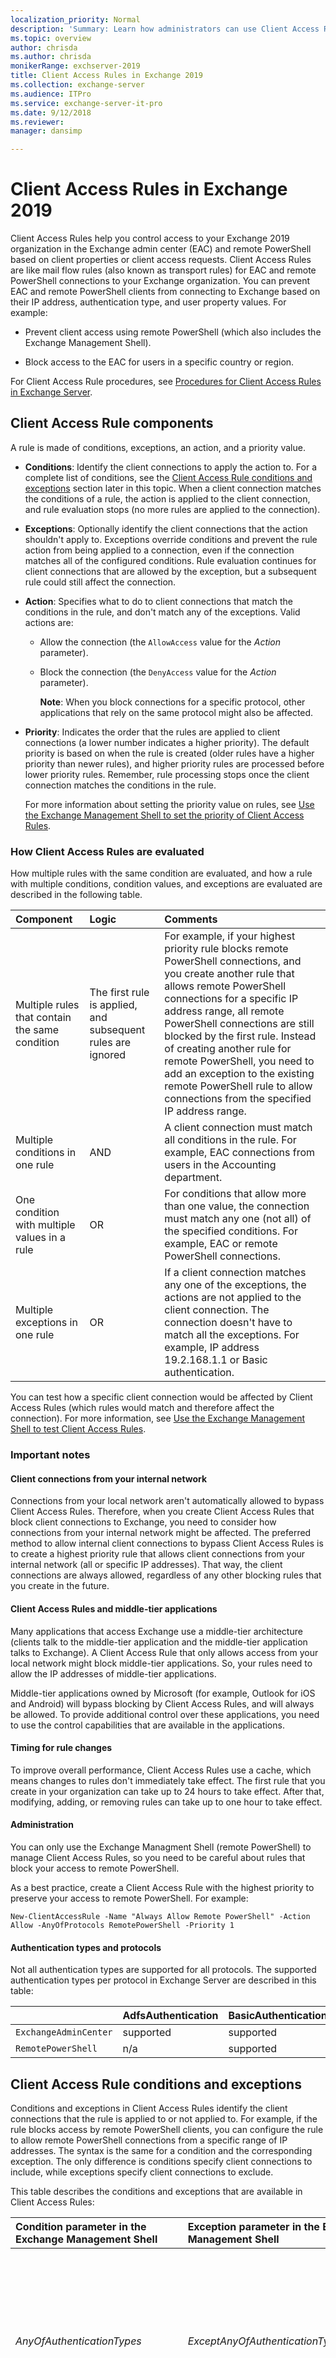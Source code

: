 ```yaml
---
localization_priority: Normal
description: 'Summary: Learn how administrators can use Client Access Rules to allow or block access to the Exchange admin center (EAC) and remote PowerShell in Exchange 2019.'
ms.topic: overview
author: chrisda
ms.author: chrisda
monikerRange: exchserver-2019
title: Client Access Rules in Exchange 2019
ms.collection: exchange-server
ms.audience: ITPro
ms.service: exchange-server-it-pro
ms.date: 9/12/2018
ms.reviewer: 
manager: dansimp

---
```


# Client Access Rules in Exchange 2019

Client Access Rules help you control access to your Exchange 2019 organization in the Exchange admin center (EAC) and remote PowerShell based on client properties or client access requests. Client Access Rules are like mail flow rules (also known as transport rules) for EAC and remote PowerShell connections to your Exchange organization. You can prevent EAC and remote PowerShell clients from connecting to Exchange based on their IP address, authentication type, and user property values. For example:

- Prevent client access using remote PowerShell (which also includes the Exchange Management Shell).

- Block access to the EAC for users in a specific country or region.

For Client Access Rule procedures, see [Procedures for Client Access Rules in Exchange Server](procedures-for-client-access-rules.md).

## Client Access Rule components

A rule is made of conditions, exceptions, an action, and a priority value.

- **Conditions**: Identify the client connections to apply the action to. For a complete list of conditions, see the [Client Access Rule conditions and exceptions](#client-access-rule-conditions-and-exceptions) section later in this topic. When a client connection matches the conditions of a rule, the action is applied to the client connection, and rule evaluation stops (no more rules are applied to the connection).

- **Exceptions**: Optionally identify the client connections that the action shouldn't apply to. Exceptions override conditions and prevent the rule action from being applied to a connection, even if the connection matches all of the configured conditions. Rule evaluation continues for client connections that are allowed by the exception, but a subsequent rule could still affect the connection.

- **Action**: Specifies what to do to client connections that match the conditions in the rule, and don't match any of the exceptions. Valid actions are:

  - Allow the connection (the `AllowAccess` value for the _Action_ parameter).

  - Block the connection (the `DenyAccess` value for the _Action_ parameter).

    **Note**: When you block connections for a specific protocol, other applications that rely on the same protocol might also be affected.

- **Priority**: Indicates the order that the rules are applied to client connections (a lower number indicates a higher priority). The default priority is based on when the rule is created (older rules have a higher priority than newer rules), and higher priority rules are processed before lower priority rules. Remember, rule processing stops once the client connection matches the conditions in the rule.

    For more information about setting the priority value on rules, see [Use the Exchange Management Shell to set the priority of Client Access Rules](procedures-for-client-access-rules.md#use-the-exchange-management-shell-to-set-the-priority-of-client-access-rules).

### How Client Access Rules are evaluated

How multiple rules with the same condition are evaluated, and how a rule with multiple conditions, condition values, and exceptions are evaluated are described in the following table.

|**Component**|**Logic**|**Comments**|
|:-----|:-----|:-----|
|Multiple rules that contain the same condition|The first rule is applied, and subsequent rules are ignored|For example, if your highest priority rule blocks remote PowerShell connections, and you create another rule that allows remote PowerShell connections for a specific IP address range, all remote PowerShell connections are still blocked by the first rule. Instead of creating another rule for remote PowerShell, you need to add an exception to the existing remote PowerShell rule to allow connections from the specified IP address range.|
|Multiple conditions in one rule|AND|A client connection must match all conditions in the rule. For example, EAC connections from users in the Accounting department.|
|One condition with multiple values in a rule|OR|For conditions that allow more than one value, the connection must match any one (not all) of the specified conditions. For example, EAC or remote PowerShell connections.|
|Multiple exceptions in one rule|OR|If a client connection matches any one of the exceptions, the actions are not applied to the client connection. The connection doesn't have to match all the exceptions. For example, IP address 19.2.168.1.1 or Basic authentication.|

You can test how a specific client connection would be affected by Client Access Rules (which rules would match and therefore affect the connection). For more information, see [Use the Exchange Management Shell to test Client Access Rules](procedures-for-client-access-rules.md#use-the-exchange-management-shell-to-test-client-access-rules).

### Important notes

#### Client connections from your internal network

Connections from your local network aren't automatically allowed to bypass Client Access Rules. Therefore, when you create Client Access Rules that block client connections to Exchange, you need to consider how connections from your internal network might be affected. The preferred method to allow internal client connections to bypass Client Access Rules is to create a highest priority rule that allows client connections from your internal network (all or specific IP addresses). That way, the client connections are always allowed, regardless of any other blocking rules that you create in the future.

#### Client Access Rules and middle-tier applications

Many applications that access Exchange use a middle-tier architecture (clients talk to the middle-tier application and the middle-tier application talks to Exchange). A Client Access Rule that only allows access from your local network might block middle-tier applications. So, your rules need to allow the IP addresses of middle-tier applications.

Middle-tier applications owned by Microsoft (for example, Outlook for iOS and Android) will bypass blocking by Client Access Rules, and will always be allowed. To provide additional control over these applications, you need to use the control capabilities that are available in the applications.

#### Timing for rule changes

To improve overall performance, Client Access Rules use a cache, which means changes to rules don't immediately take effect. The first rule that you create in your organization can take up to 24 hours to take effect. After that, modifying, adding, or removing rules can take up to one hour to take effect.

#### Administration

You can only use the Exchange Managment Shell (remote PowerShell) to manage Client Access Rules, so you need to be careful about rules that block your access to remote PowerShell.

As a best practice, create a Client Access Rule with the highest priority to preserve your access to remote PowerShell. For example:

```
New-ClientAccessRule -Name "Always Allow Remote PowerShell" -Action Allow -AnyOfProtocols RemotePowerShell -Priority 1
```

#### Authentication types and protocols

Not all authentication types are supported for all protocols. The supported authentication types per protocol in Exchange Server are described in this table:

||**AdfsAuthentication**|**BasicAuthentication**|**CertificateBasedAuthentication**|**NonBasicAuthentication**|**OAuthAuthentication**|
|:-----|:-----|:-----|:-----|:-----|:-----|
|`ExchangeAdminCenter`|supported|supported|n/a|n/a|n/a|
|`RemotePowerShell`|n/a|supported|n/a|supported|n/a|

## Client Access Rule conditions and exceptions

Conditions and exceptions in Client Access Rules identify the client connections that the rule is applied to or not applied to. For example, if the rule blocks access by remote PowerShell clients, you can configure the rule to allow remote PowerShell connections from a specific range of IP addresses. The syntax is the same for a condition and the corresponding exception. The only difference is conditions specify client connections to include, while exceptions specify client connections to exclude.

This table describes the conditions and exceptions that are available in Client Access Rules:

|**Condition parameter in the Exchange Management Shell**|**Exception parameter in the Exchange Management Shell**|**Description**|
|:-----|:-----|:-----|
|_AnyOfAuthenticationTypes_|_ExceptAnyOfAuthenticationTypes_|Valid values in Exchange Server are: <br/>• For the EAC: `AdfsAuthentication` and `BasicAuthentication` <br/>• For remote PowerShell: `BasicAuthentication` and `NonBasicAuthentication` <br/> You can specify multiple values separated by commas. You can use quotation marks around each individual value ("_value1_","_value2_"), but not around all values (don't use "_value1_,_value2_").|
|_AnyOfClientIPAddressesOrRanges_|_ExceptAnyOfClientIPAddressesOrRanges_|Valid values are: <br/>• **A single IP address**: For example, `192.168.1.1`. <br/>• **An IP address range**: For example, `192.168.0.1-192.168.0.254`. <br/>• **Classless Inter-Domain Routing (CIDR) IP**: For example, `192.168.3.1/24`. <br/> You can specify multiple values separated by commas.|
|_AnyOfProtocols_|_ExceptAnyOfProtocols_|Valid values in Exchange Server are: <br/>• `ExchangeAdminCenter` <br/>• `RemotePowerShell` <br/> You can specify multiple values separated by commas. You can use quotation marks around each individual value (" _value1_","_value2_"), but not around all values (don't use "_value1_,_value2_"). <br/> **Note**: If you don't use this condition in a rule, the rule is applied to both protocols.|
|_Scope_|n/a|Specifies the type of connections that the rule applies to. Valid values are: <br/>• `Users`: The rule only applies to end-user connections. <br/>• `All`: The rule applies to all types of connections (end-users and middle-tier apps).|
|_UsernameMatchesAnyOfPatterns_|_ExceptUsernameMatchesAnyOfPatterns_|Accepts text and the wildcard character (\*) to identify the user's account name in the format `<Domain>\<UserName>` (for example, `contoso.com\jeff` or `*jeff*`, but not `jeff*`). Non-alphanumeric characters don't require an escape character. <br/> You can specify multiple values separated by commas.|
|_UserRecipientFilter_|n/a|Uses OPath filter syntax to identify the user that the rule applies to. For example, `{City -eq 'Redmond'}`. The filterable attributes are: <br/>• `City` <br/>• `Company` <br/>• `CountryOrRegion` <br/>• `CustomAttribute1` to `CustomAttribute15` <br/>• `Department` <br/>• `Office` <br/>• `PostalCode` <br/>• `StateOrProvince` <br/>• `StreetAddress` <br/> The search criteria uses the syntax `{<Property> -<Comparison operator> '<Value>'}`. <br/>• `<Property>` is a filterable property. <br/>• `-<Comparison Operator>` is an OPATH comparison operator. For example `-eq` for exact matches (wildcards are not supported) and `-like` for string comparison (which requires at least one wildcard in the property value). For more information about comparison operators, see [about_Comparison_Operators](https://go.microsoft.com/fwlink/p/?LinkId=620712). <br/>• `<Value>` is the property value. Text values with or without spaces or values with wildcards (\*) need to be enclosed in quotation marks (for example, `'<Value>'` or `'*<Value>'`). Don't use quotation marks with the system value `$null` (for blank values) or integers. <br/> You can chain multiple search criteria together using the logical operators `-and` and `-or`. For example, `{<Criteria1>) -and <Criteria2>}` or `{(<Criteria1> -and <Criteria2>) -or <Criteria3>}`.|

